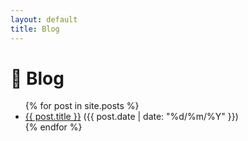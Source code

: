 ```yaml
---
layout: default
title: Blog
---
```


<h1>📝 Blog</h1>

<ul>
  {% for post in site.posts %}
    <li>
      <a href="{{ post.url }}">{{ post.title }}</a>
      <span>({{ post.date | date: "%d/%m/%Y" }})</span>
    </li>
  {% endfor %}
</ul>
